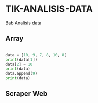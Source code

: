 # TIK-ANALISIS-DATA
Bab Analisis data

## Array

```python

data = [10, 9, 7, 8, 10, 8]
print(data[1])
data[2] = 10
print(data)
data.append(9)
print(data)

```

## Scraper Web
